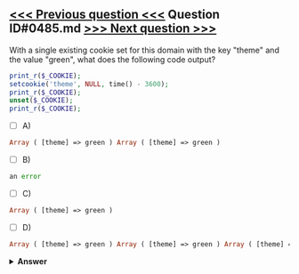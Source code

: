 [<<< Previous question <<<](0484.md)   Question ID#0485.md   [>>> Next question >>>](0486.md)
---

With a single existing cookie set for this domain with the key "theme" and the value "green", what does the following code output?

```php
print_r($_COOKIE);
setcookie('theme', NULL, time() - 3600);
print_r($_COOKIE);
unset($_COOKIE);
print_r($_COOKIE);
```

- [ ] A)
```php
Array ( [theme] => green ) Array ( [theme] => green )
```

- [ ] B)
```php
an error
```

- [ ] C)
```php
Array ( [theme] => green )
```

- [ ] D)
```php
Array ( [theme] => green ) Array ( [theme] => green ) Array ( [theme] => green )
```


<details><summary><b>Answer</b></summary>
<p>
  Answer: <strong>A</strong>
</p>
</details>
